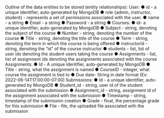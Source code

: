 Outline of the data entities to be stored (entity relationships):
User:
● id - a unique identifier, auto-generated by MongoDB
● role {admin, instructor, student} - represents a set of permissions associated with
the user.
● name - a string
● Email - a string
● Password - a string
●
Courses:
● id- a unique identifier, auto-generated by MongoDB
● Subject - string, denoting the subject of the course
● Number - string, denoting the number of the course
● Title - string, denoting the title of the course
● Term - string, denoting the term in which the course is being offered
● instructorId - string, denoting the “id” of the course instructor
● students - list, list of user ids denoting the student users taking the course
● Assignments - list, list of assignment ids denoting the assignments associated
with the course
Assignments:
● Id - A unique identifier, auto-generated by MongoDB
● Title - string, what the assignment is named
● CourseID - integer, what course the assignment is tied to
● Due date- String in date format (Ex: 2022-06-14T17:00:00-07:00)
Submissions:
● Id - a unique identifier, auto-generated by MongoDB
● Student_id - string, user id of the student associated with the submission
● Assignment_id - string, assignment id of the assignment associated with the
submission
● Timestamp - string, timestamp of the submission creation
● Grade - float, the percentage grade for this submission
● File - file, the uploaded file associated with the submission
